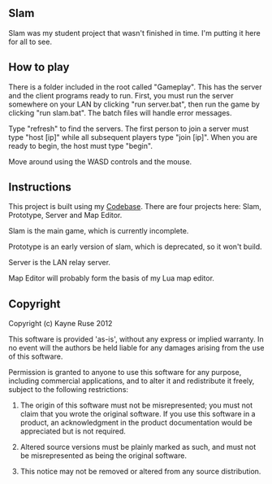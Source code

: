 ## Slam

Slam was my student project that wasn't finished in time. I'm putting it here for all to see.

## How to play

There is a folder included in the root called "Gameplay". This has the server and the client programs ready to run. First, you must run the server somewhere on your LAN by clicking "run server.bat", then run the game by clicking "run slam.bat". The batch files will handle error messages.

Type "refresh" to find the servers. The first person to join a server must type "host [ip]" while all subsequent players type "join [ip]". When you are ready to begin, the host must type "begin".

Move around using the WASD controls and the mouse.

## Instructions

This project is built using my [Codebase](https://github.com/Ratstail91/Codebase). There are four projects here: Slam, Prototype, Server and Map Editor.

Slam is the main game, which is currently incomplete.

Prototype is an early version of slam, which is deprecated, so it won't build.

Server is the LAN relay server.

Map Editor will probably form the basis of my Lua map editor.

## Copyright

Copyright (c) Kayne Ruse 2012

This software is provided 'as-is', without any express or implied warranty. In no event will the authors be held liable for any damages arising from the use of this software.

Permission is granted to anyone to use this software for any purpose, including commercial applications, and to alter it and redistribute it freely, subject to the following restrictions:

   1. The origin of this software must not be misrepresented; you must not claim that you wrote the original software. If you use this software in a product, an acknowledgment in the product documentation would be appreciated but is not required.

   2. Altered source versions must be plainly marked as such, and must not be misrepresented as being the original software.

   3. This notice may not be removed or altered from any source distribution.
